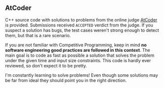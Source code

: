## AtCoder

C++ source code with solutions to problems from the online judge [AtCoder] is provided. Submissions received `ACCEPTED` verdict from the judge. If you suspect a solution has bugs, the test cases weren't strong enough to detect them, but that is a rare scenario.

If you are not familiar with Competitive Programming, keep in mind **no software engineering good practices are followed in this context**. The main goal is to code as fast as possible a solution that solves the problem under the given time and input size constraints. This code is hardly ever reviewed, so don't expect it to be pretty.

I'm constantly learning to solve problems! Even though some solutions may be far from ideal they should point you in the right direction.

[AtCoder]: <https://atcoder.jp/>